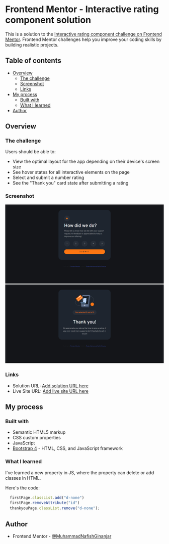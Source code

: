 # Frontend Mentor - Interactive rating component solution

This is a solution to the [Interactive rating component challenge on Frontend Mentor](https://www.frontendmentor.io/challenges/interactive-rating-component-koxpeBUmI). Frontend Mentor challenges help you improve your coding skills by building realistic projects. 

## Table of contents

- [Overview](#overview)
  - [The challenge](#the-challenge)
  - [Screenshot](#screenshot)
  - [Links](#links)
- [My process](#my-process)
  - [Built with](#built-with)
  - [What I learned](#what-i-learned)
- [Author](#author)

## Overview

### The challenge

Users should be able to:

- View the optimal layout for the app depending on their device's screen size
- See hover states for all interactive elements on the page
- Select and submit a number rating
- See the "Thank you" card state after submitting a rating

### Screenshot

![First-page](image.png)
![Thankyou-page](image-1.png)

### Links

- Solution URL: [Add solution URL here](https://your-solution-url.com)
- Live Site URL: [Add live site URL here]([https://your-live-site-url.com](https://muhammadnafishginanjar.github.io/Interactive-Rating-Component/))

## My process

### Built with

- Semantic HTML5 markup
- CSS custom properties
- JavaScript
- [Bootstrap 4](https://getbootstrap.com/) - HTML, CSS, and JavaScript framework

### What I learned

I've learned a new property in JS, where the property can delete or add classes in HTML.

Here's the code:
```js
  firstPage.classList.add("d-none")
  firstPage.removeAttribute("id")
  thankyouPage.classList.remove("d-none");
```

## Author

- Frontend Mentor - [@MuhammadNafishGinanjar](https://www.frontendmentor.io/profile/MuhammadNafishGinanjar)
